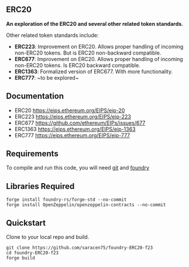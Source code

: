 ## ERC20

**An exploration of the ERC20 and several other related token standards.**

Other related token standards include:

-   **ERC223**: Improvement on ERC20. Allows proper handling of incoming non-ERC20 tokens. But is ERC20 non-backward compatible.
-   **ERC677**: Improvement on ERC20. Allows proper handling of incoming non-ERC20 tokens. Is ERC20 backward compatible.
-   **ERC1363**: Formalized version of ERC677. With more functionality.
-   **ERC777**: ~to be explored~

## Documentation

-   ERC20   https://eips.ethereum.org/EIPS/eip-20
-   ERC223  https://eips.ethereum.org/EIPS/eip-223
-   ERC677  https://github.com/ethereum/EIPs/issues/677
-   ERC1363 https://eips.ethereum.org/EIPS/eip-1363
-   ERC777  https://eips.ethereum.org/EIPS/eip-777

## Requirements

To compile and run this code, you will need
[git](https://git-scm.com/book/en/v2/Getting-Started-Installing-Git) and
[foundry](https://getfoundry.sh/)


## Libraries Required

```
forge install foundry-rs/forge-std --no-commit
forge install OpenZeppelin/openzeppelin-contracts --no-commit

```

## Quickstart

Clone to your local repo and build.
```
git clone https://github.com/saracen75/foundry-ERC20-f23
cd foundry-ERC20-f23
forge build
```